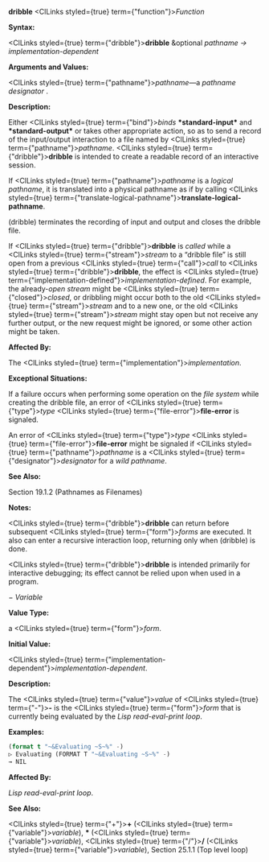 **dribble** <ClLinks styled={true} term={"function"}><i>Function</i></ClLinks> 



**Syntax:** 



<ClLinks styled={true} term={"dribble"}><b>dribble</b></ClLinks> &amp;optional *pathname → implementation-dependent* 



**Arguments and Values:** 



<ClLinks styled={true} term={"pathname"}><i>pathname</i></ClLinks>—a *pathname designator* . 







 



 



**Description:** 



Either <ClLinks styled={true} term={"bind"}><i>binds</i></ClLinks> **\*standard-input\*** and **\*standard-output\*** or takes other appropriate action, so as to send a record of the input/output interaction to a file named by <ClLinks styled={true} term={"pathname"}><i>pathname</i></ClLinks>. <ClLinks styled={true} term={"dribble"}><b>dribble</b></ClLinks> is intended to create a readable record of an interactive session. 



If <ClLinks styled={true} term={"pathname"}><i>pathname</i></ClLinks> is a *logical pathname*, it is translated into a physical pathname as if by calling <ClLinks styled={true} term={"translate-logical-pathname"}><b>translate-logical-pathname</b></ClLinks>. 



(dribble) terminates the recording of input and output and closes the dribble file. 



If <ClLinks styled={true} term={"dribble"}><b>dribble</b></ClLinks> is *called* while a <ClLinks styled={true} term={"stream"}><i>stream</i></ClLinks> to a “dribble file” is still open from a previous <ClLinks styled={true} term={"call"}><i>call</i></ClLinks> to <ClLinks styled={true} term={"dribble"}><b>dribble</b></ClLinks>, the effect is <ClLinks styled={true} term={"implementation-defined"}><i>implementation-defined</i></ClLinks>. For example, the already-*open stream* might be <ClLinks styled={true} term={"closed"}><i>closed</i></ClLinks>, or dribbling might occur both to the old <ClLinks styled={true} term={"stream"}><i>stream</i></ClLinks> and to a new one, or the old <ClLinks styled={true} term={"stream"}><i>stream</i></ClLinks> might stay open but not receive any further output, or the new request might be ignored, or some other action might be taken. 



**Affected By:** 



The <ClLinks styled={true} term={"implementation"}><i>implementation</i></ClLinks>. 



**Exceptional Situations:** 



If a failure occurs when performing some operation on the *file system* while creating the dribble file, an error of <ClLinks styled={true} term={"type"}><i>type</i></ClLinks> <ClLinks styled={true} term={"file-error"}><b>file-error</b></ClLinks> is signaled. 



An error of <ClLinks styled={true} term={"type"}><i>type</i></ClLinks> <ClLinks styled={true} term={"file-error"}><b>file-error</b></ClLinks> might be signaled if <ClLinks styled={true} term={"pathname"}><i>pathname</i></ClLinks> is a <ClLinks styled={true} term={"designator"}><i>designator</i></ClLinks> for a *wild pathname*. 



**See Also:** 



Section 19.1.2 (Pathnames as Filenames) 



**Notes:** 



<ClLinks styled={true} term={"dribble"}><b>dribble</b></ClLinks> can return before subsequent <ClLinks styled={true} term={"form"}><i>forms</i></ClLinks> are executed. It also can enter a recursive interaction loop, returning only when (dribble) is done. 



<ClLinks styled={true} term={"dribble"}><b>dribble</b></ClLinks> is intended primarily for interactive debugging; its effect cannot be relied upon when used in a program. 



*− Variable* 



**Value Type:** 



a <ClLinks styled={true} term={"form"}><i>form</i></ClLinks>. 



**Initial Value:** 



<ClLinks styled={true} term={"implementation-dependent"}><i>implementation-dependent</i></ClLinks>. 







 



 



**Description:** 



The <ClLinks styled={true} term={"value"}><i>value</i></ClLinks> of <ClLinks styled={true} term={"-"}><b>-</b></ClLinks> is the <ClLinks styled={true} term={"form"}><i>form</i></ClLinks> that is currently being evaluated by the *Lisp read-eval-print loop*. 

**Examples:**
```lisp
(format t "~&Evaluating ~S~%" -) 
▷ Evaluating (FORMAT T "~&Evaluating ~S~%" -) 
→ NIL 
```
**Affected By:** 



*Lisp read-eval-print loop*. 



**See Also:** 



<ClLinks styled={true} term={"+"}><b>+</b></ClLinks> (<ClLinks styled={true} term={"variable"}><i>variable</i></ClLinks>), **\*** (<ClLinks styled={true} term={"variable"}><i>variable</i></ClLinks>), <ClLinks styled={true} term={"/"}><b>/</b></ClLinks> (<ClLinks styled={true} term={"variable"}><i>variable</i></ClLinks>), Section 25.1.1 (Top level loop) 



